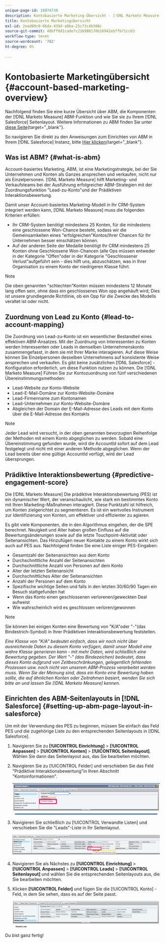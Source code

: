 ```yaml
---
unique-page-id: 18874730
description: Kontobasierte Marketing-Übersicht - [!DNL Marketo Measure] - Produktdokumentation
title: Kontobasierte Marketingübersicht
exl-id: 2ead69c0-66da-439d-a0ba-25c73c4b308c
source-git-commit: 48bff0d1cade7c216988170b16942ebffb71cc63
workflow-type: tm+mt
source-wordcount: '782'
ht-degree: 0%

---
```


# Kontobasierte Marketingübersicht {#account-based-marketing-overview}

Nachfolgend finden Sie eine kurze Übersicht über ABM, die Komponenten der [!DNL Marketo Measure] ABM-Funktion und wie Sie sie zu Ihrem [!DNL Salesforce] Seitenlayout. Weitere Informationen zu ABM finden Sie unter [diese Seite](https://www.marketo.com/account-based-marketing/){target="_blank"}.

So navigieren Sie direkt zu den Anweisungen zum Einrichten von ABM in Ihrem [!DNL Salesforce] Instanz, bitte [Hier klicken](/help/advanced-marketo-measure-features/account-based-marketing/account-based-marketing-overview.md#setting-up-abm-page-layout-in-salesforce){target="_blank"}.

## Was ist ABM? {#what-is-abm}

Account-basiertes Marketing, ABM, ist eine Marketingstrategie, bei der Sie Unternehmen und Konten als Ganzes ansprechen und verkaufen, nicht nur als Einzelpersonen. [!DNL Marketo Measure] hilft Marketing- und Verkaufsteams bei der Ausführung erfolgreicher ABM-Strategien mit der Zuordnungsfunktion &quot;Lead-zu-Konto&quot;und der Prädiktiven Interaktionsbewertung.

Damit unser Account-basiertes Marketing-Modell in Ihr CRM-System integriert werden kann, [!DNL Marketo Measure] muss die folgenden Kriterien erfüllen:

* Ihr CRM-System benötigt mindestens 25 Konten, für die mindestens eine geschlossene Won-Chance besteht, sodass wir die Gemeinsamkeiten eines &quot;erfolgreichen&quot;Kontos/Ihrer Chancen für Ihr Unternehmen besser einschätzen können.
* Auf der anderen Seite der Medaille benötigt Ihr CRM mindestens 25 Konten ohne Geschlossene Won-Chancen (alle Ops müssen entweder in der Kategorie &quot;Offen&quot;oder in der Kategorie &quot;Geschlossener Verlust&quot;aufgeführt sein - dies hilft uns, abzuschätzen, was in Ihrer Organisation zu einem Konto der niedrigeren Klasse führt.

>[!NOTE]
>
>Die oben genannten &quot;schlechten&quot;Konten müssen mindestens 12 Monate lang offen sein, ohne dass ein geschlossenes Won opp angehäuft wird; Dies ist unsere grundlegende Richtlinie, ob ein Opp für die Zwecke des Modells veraltet ist oder nicht.

## Zuordnung von Lead zu Konto {#lead-to-account-mapping}

Die Zuordnung von Lead-zu-Konto ist ein wesentlicher Bestandteil eines effektiven ABM-Ansatzes. Mit der Zuordnung von Interessenten zu Konten werden Interessenten oder Leads in demselben Unternehmenskonto zusammengefasst, in dem sie mit Ihrer Marke interagieren. Auf diese Weise können Sie Einzelpersonen desselben Unternehmens auf konsistente Weise ansprechen und verkaufen. Es gibt keine zusätzlichen [!DNL Salesforce] -Konfiguration erforderlich, um diese Funktion nutzen zu können. Die [!DNL Marketo Measure] Führen Sie zur Kontozuordnung von fünf verschiedenen Übereinstimmungsmethoden:

* Lead-Website zur Konto-Website
* Lead-E-Mail-Domäne zur Konto-Website-Domäne
* Lead-Firmenname zum Kontonamen
* Lead-Unternehmen zur Konto-Website-Domäne
* Abgleichen der Domain der E-Mail-Adresse des Leads mit dem Konto über die E-Mail-Adresse des Kontakts

>[!NOTE]
>
>Jeder Lead wird versucht, in der oben genannten bevorzugten Reihenfolge der Methoden mit einem Konto abgeglichen zu werden. Sobald eine Übereinstimmung gefunden wurde, wird die AccountId sofort auf dem Lead festgelegt und nicht mit einer anderen Methode abgeglichen. Wenn der Lead bereits über eine gültige AccountId verfügt, wird der Lead übersprungen.

## Prädiktive Interaktionsbewertung {#predictive-engagement-score}

Die [!DNL Marketo Measure] Die prädiktive Interaktionsbewertung (PES) ist ein dynamischer Wert, der veranschaulicht, wie stark ein bestimmtes Konto mit Ihren Marketing-Maßnahmen interagiert. Diese Punktzahl ist hilfreich, um Konten zielgerichtet zu segmentieren. Es ist ein wertvolles Instrument zur Identifizierung von Konten, um effektiver und effizienter zu agieren.

Es gibt viele Komponenten, die in den Algorithmus eingehen, der die SPE berechnet. Neuigkeit und Alter haben großen Einfluss auf die Bewertungsänderungen sowie auf die letzte Touchpoint-Aktivität oder Seitenansichten. Das Hinzufügen neuer Kontakte zu einem Konto wirkt sich auch auf PES aus. Nachfolgend finden Sie eine Liste einiger PES-Eingaben:

* Gesamtzahl der Seitenansichten aus dem Konto
* Durchschnittliche Anzahl der Seitenansichten
* Durchschnittliche Anzahl von Personen auf dem Konto
* Alter der letzten Seitenansicht
* Durchschnittliches Alter der Seitenansichten
* Anzahl der Personen auf dem Konto
* Spezifische wichtige Seiten und falls in den letzten 30/60/90 Tagen ein Besuch stattgefunden hat
* Wenn das Konto einen geschlossenen verlorenen/geweckten Deal aufweist
* Wie wahrscheinlich wird es geschlossen verloren/gewonnen

>[!NOTE]
>
>Sie können bei einigen Konten eine Bewertung von &quot;K/A&quot;oder &quot;-&quot;(das Bindestrich-Symbol) in Ihrer Prädiktiven Interaktionsbewertung feststellen.

_Eine Klasse von &quot;K/A&quot; bedeutet einfach, dass wir noch nicht über ausreichende Daten zu diesem Konto verfügen, damit unser Modell eine wahre Klasse generieren kann - mit mehr Daten, wird schließlich eine Bewertung gegeben._
_Der Wert &quot;-&quot; (das Bindezeichen) bedeutet, dass dieses Konto aufgrund von Zeitbeschränkungen, gelegentlich fehlenden Prozessen usw. noch nicht von unserem ABM-Prozess verarbeitet werden muss. Wenn Sie der Meinung sind, dass ein Konto eine Bewertung haben sollte, die auf ähnlichen Konten oder Zeitrahmen basiert, wenden Sie sich bitte an und lassen Sie [!DNL Marketo Measure] kennen._

## Einrichten des ABM-Seitenlayouts in [!DNL Salesforce] {#setting-up-abm-page-layout-in-salesforce}

Um mit der Verwendung des PES zu beginnen, müssen Sie einfach das Feld PES und die zugehörige Liste zu den entsprechenden Seitenlayouts in [!DNL Salesforce].

1. Navigieren Sie zu **[!UICONTROL Einrichtung]** > **[!UICONTROL Anpassen]** > **[!UICONTROL Konten]** > **[!UICONTROL Seitenlayout]**. Wählen Sie dann das Seitenlayout aus, das Sie bearbeiten möchten.
1. Navigieren Sie zu [!UICONTROL Felder] und verschieben Sie das Feld &quot;Prädiktive Interaktionsbewertung&quot;in Ihren Abschnitt &quot;Kontoinformationen&quot;.

   ![](assets/1.png)

1. Navigieren Sie schließlich zu [!UICONTROL Verwandte Listen] und verschieben Sie die &quot;Leads&quot;-Liste in Ihr Seitenlayout.

   ![](assets/2.png)

1. Navigieren Sie als Nächstes zu **[!UICONTROL Einrichtung]** > **[!UICONTROL Anpassen]** > **[!UICONTROL Leads]** > **[!UICONTROL Seitenlayout]** und wählen Sie die entsprechenden Seitenlayouts aus, die Sie bearbeiten möchten.
1. Klicken **[!UICONTROL Felder]** und fügen Sie die [!UICONTROL Konto] -Feld, in dem Sie sehen, dass es auf der Seite passt.

   ![](assets/3.png)

Du bist ganz fertig!

